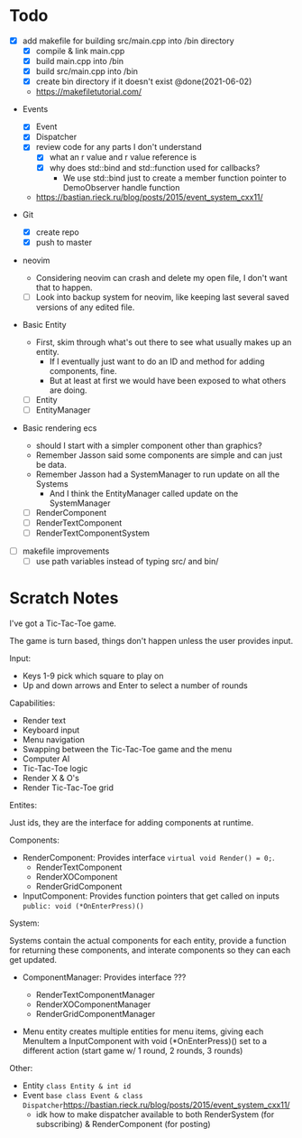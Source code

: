 # Todo

- [x] add makefile for building src/main.cpp into /bin directory
	- [x] compile & link main.cpp
	- [x] build main.cpp into /bin
	- [x] build src/main.cpp into /bin
	- [x] create bin directory if it doesn't exist @done(2021-06-02)
	- <https://makefiletutorial.com/>

- Events
	- [x] Event
	- [x] Dispatcher
	- [x] review code for any parts I don't understand
		- [x] what an r value and r value reference is
		- [x] why does std::bind and std::function used for callbacks?
			- We use std::bind just to create a member function pointer to DemoObserver handle function
	- <https://bastian.rieck.ru/blog/posts/2015/event_system_cxx11/>

- Git
	- [x] create repo
	- [x] push to master

- neovim
	- Considering neovim can crash and delete my open file, I don't want that to happen.
	- [ ] Look into backup system for neovim, like keeping last several saved versions of any edited file.

- Basic Entity
	- First, skim through what's out there to see what usually makes up an entity.
		- If I eventually just want to do an ID and method for adding components, fine.
		- But at least at first we would have been exposed to what others are doing.
	- [ ] Entity
	- [ ] EntityManager

- Basic rendering ecs
	- should I start with a simpler component other than graphics?
	- Remember Jasson said some components are simple and can just be data.
	- Remember Jasson had a SystemManager to run update on all the Systems
		- And I think the EntityManager called update on the SystemManager
	- [ ] RenderComponent
	- [ ] RenderTextComponent
	- [ ] RenderTextComponentSystem

- [ ] makefile improvements
	- [ ] use path variables instead of typing src/ and bin/

# Scratch Notes

I've got a Tic-Tac-Toe game.

The game is turn based, things don't happen unless the user provides input.

Input:

- Keys 1-9 pick which square to play on
- Up and down arrows and Enter to select a number of rounds

Capabilities:

- Render text
- Keyboard input
- Menu navigation
- Swapping between the Tic-Tac-Toe game and the menu
- Computer AI
- Tic-Tac-Toe logic
- Render X & O's
- Render Tic-Tac-Toe grid

Entites:

Just ids, they are the interface for adding components at runtime.

Components:

- RenderComponent: Provides interface `virtual void Render() = 0;`.
	- RenderTextComponent
	- RenderXOComponent
	- RenderGridComponent
- InputComponent: Provides function pointers that get called on inputs `public: void (*OnEnterPress)()`

System:

Systems contain the actual components for each entity, provide a function for returning these components, and interate components so they can each get updated.

- ComponentManager: Provides interface ???
	- RenderTextComponentManager
	- RenderXOComponentManager
	- RenderGridComponentManager

- Menu entity creates multiple entities for menu items, giving each MenuItem a InputComponent with void (*OnEnterPress)() set to a different action (start game w/ 1 round, 2 rounds, 3 rounds)

Other:

- Entity `class Entity & int id`
- Event `base class Event & class Dispatcher`<https://bastian.rieck.ru/blog/posts/2015/event_system_cxx11/>
	- idk how to make dispatcher available to both RenderSystem (for subscribing) & RenderComponent (for posting)

